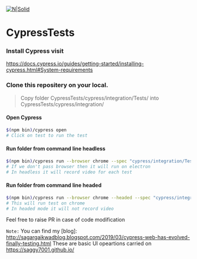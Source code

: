[![N|Solid](https://www.cypress.io/img/logo-dark.36f3e062.png)](https://www.cypress.io)

# CypressTests

### Install Cypress visit
https://docs.cypress.io/guides/getting-started/installing-cypress.html#System-requirements

### Clone this repositery on your local.
>
> Copy folder CypressTests/cypress/integration/Tests/ into CypressTests/cypress/integration/
> 

#### Open Cypress
```sh
$(npm bin)/cypress open
# Click on test to run the test
```

#### Run folder from command line headless
```sh
$(npm bin)/cypress run --browser chrome --spec "cypress/integration/Tests/**/*"
# If we don't pass browser then it will run on electron
# In headless it will record video for each test 
```

#### Run folder from command line headed
```sh
$(npm bin)/cypress run --browser chrome --headed --spec "cypress/integration/Tests/**/*"
# This will run test on chrome
# In headed mode it will not record video 
```

Feel free to raise PR in case of code modification

`Note:`
 You can find my [blog]: http://sagargaikwadblog.blogspot.com/2019/03/cypress-web-has-evolved-finally-testing.html 
 These are basic UI opeartions carried on https://saggy7001.github.io/

